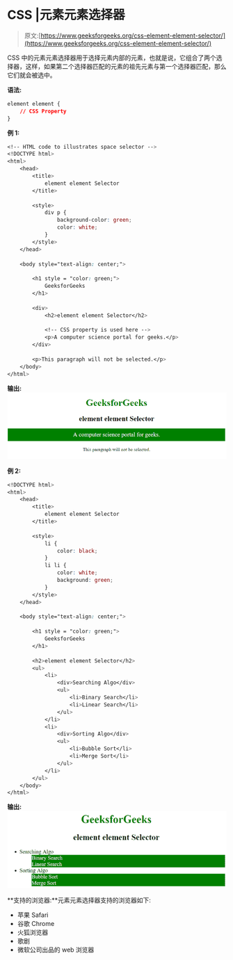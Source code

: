 # CSS |元素元素选择器

> 原文:[https://www.geeksforgeeks.org/css-element-element-selector/](https://www.geeksforgeeks.org/css-element-element-selector/)

CSS 中的元素元素选择器用于选择元素内部的元素，也就是说，它组合了两个选择器，这样，如果第二个选择器匹配的元素的祖先元素与第一个选择器匹配，那么它们就会被选中。

**语法:**

```css
element element {
    // CSS Property
}

```

**例 1:**

```css
<!-- HTML code to illustrates space selector -->
<!DOCTYPE html>
<html>
    <head>
        <title>
            element element Selector
        </title>

        <style>
            div p {
                background-color: green;
                color: white;
            }
        </style>
    </head>

    <body style="text-align: center;">

        <h1 style = "color: green;">
            GeeksforGeeks
        </h1>

        <div>
            <h2>element element Selector</h2>

            <!-- CSS property is used here -->
            <p>A computer science portal for geeks.</p>
        </div>

        <p>This paragraph will not be selected.</p>
    </body>
</html>                    
```

**输出:**
![element_element](img/24f9723316c8e428953ef81e7a51e5f6.png)

**例 2:**

```css
<!DOCTYPE html>
<html>
    <head>
        <title>
            element element Selector
        </title>

        <style>
            li {
                color: black;
            }         
            li li {
                color: white;
                background: green;
            }
        </style>
    </head>

    <body style="text-align: center;">

        <h1 style = "color: green;">
            GeeksforGeeks
        </h1>

        <h2>element element Selector</h2>
        <ul>
            <li>
                <div>Searching Algo</div>
                <ul>
                    <li>Binary Search</li>
                    <li>Linear Search</li>
                </ul>
            </li>
            <li>
                <div>Sorting Algo</div>
                <ul>
                    <li>Bubble Sort</li>
                    <li>Merge Sort</li>
                </ul>
            </li>
        </ul>
    </body>
</html>                    
```

**输出:**
![element_element2](img/c4d1993a7c1b584f6b484a8de51c208f.png)

**支持的浏览器:**元素元素选择器支持的浏览器如下:

*   苹果 Safari
*   谷歌 Chrome
*   火狐浏览器
*   歌剧
*   微软公司出品的 web 浏览器
